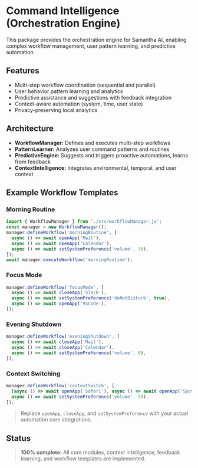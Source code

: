 # Command Intelligence (Orchestration Engine)

This package provides the orchestration engine for Samantha AI, enabling complex workflow management, user pattern learning, and predictive automation.

## Features
- Multi-step workflow coordination (sequential and parallel)
- User behavior pattern learning and analytics
- Predictive assistance and suggestions with feedback integration
- Context-aware automation (system, time, user state)
- Privacy-preserving local analytics

## Architecture
- **WorkflowManager:** Defines and executes multi-step workflows
- **PatternLearner:** Analyzes user command patterns and routines
- **PredictiveEngine:** Suggests and triggers proactive automations, learns from feedback
- **ContextIntelligence:** Integrates environmental, temporal, and user context

## Example Workflow Templates

### Morning Routine
```ts
import { WorkflowManager } from './src/workflowManager.js';
const manager = new WorkflowManager();
manager.defineWorkflow('morningRoutine', [
  async () => await openApp('Mail'),
  async () => await openApp('Calendar'),
  async () => await setSystemPreference('volume', 30),
]);
await manager.executeWorkflow('morningRoutine');
```

### Focus Mode
```ts
manager.defineWorkflow('focusMode', [
  async () => await closeApp('Slack'),
  async () => await setSystemPreference('doNotDisturb', true),
  async () => await openApp('VSCode'),
]);
```

### Evening Shutdown
```ts
manager.defineWorkflow('eveningShutdown', [
  async () => await closeApp('Mail'),
  async () => await closeApp('Calendar'),
  async () => await setSystemPreference('volume', 0),
]);
```

### Context Switching
```ts
manager.defineWorkflow('contextSwitch', [
  [async () => await openApp('Safari'), async () => await openApp('Spotify')], // Parallel
  async () => await setSystemPreference('volume', 50),
]);
```

> Replace `openApp`, `closeApp`, and `setSystemPreference` with your actual automation core integrations.

## Status
> **100% complete:** All core modules, context intelligence, feedback learning, and workflow templates are implemented.
